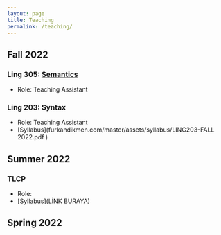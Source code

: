```yaml
---
layout: page
title: Teaching
permalink: /teaching/
---
```


## Fall 2022
### Ling 305: [Semantics](furkandikmen.com/master/assets/syllabus/Ling305_Fall2022.pdf)
- Role: Teaching Assistant 


### Ling 203: Syntax 
- Role: Teaching Assistant
- [Syllabus](furkandikmen.com/master/assets/syllabus/LING203-FALL 2022.pdf )

## Summer 2022
### TLCP 
- Role: 
- [Syllabus](LİNK BURAYA)


## Spring 2022

